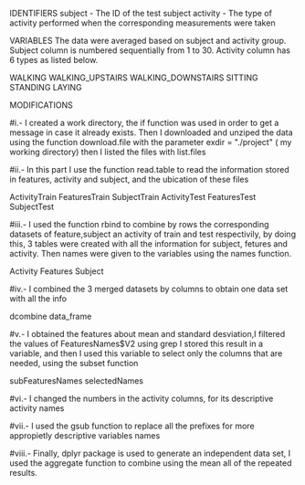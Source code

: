 IDENTIFIERS
subject - The ID of the test subject
activity - The type of activity performed when the corresponding measurements were taken

VARIABLES
The data were averaged based on subject and activity group.
Subject column is numbered sequentially from 1 to 30. Activity column has 6 types as listed below.

WALKING
WALKING_UPSTAIRS
WALKING_DOWNSTAIRS
SITTING
STANDING
LAYING

MODIFICATIONS

#i.- I created a work directory, the if function was used in order to get a message in case it already exists.
Then I downloaded and unziped the data using the function download.file with the parameter exdir = "./project" ( my working directory)
then I listed the files with list.files

#ii.- In this part I use the function read.table to read the information stored in features, activity and subject, and the ubication of these files

ActivityTrain
FeaturesTrain
SubjectTrain
ActivityTest
FeaturesTest
SubjectTest

#iii.- I used the function rbind to combine by rows the corresponding datasets of feature,subject an activity of train and test respectivily,
by doing this, 3 tables were created with all the information for subject, fetures and activity.
Then names were given to the variables using the names function.

Activity
Features
Subject

#iv.- I combined the 3 merged datasets by columns to obtain one data set with all the info

dcombine
data_frame

#v.- I obtained the features about mean and standard desviation,I filtered the values of FeaturesNames$V2 using grep
I stored this result in a variable, and then I used this variable to select only the columns that are needed, using the subset function

subFeaturesNames
selectedNames

#vi.- I changed the numbers in the activity columns, for its descriptive activity names

#vii.- I used the gsub function to replace all the prefixes for more appropietly descriptive variables names

#viii.- Finally, dplyr package is used to generate an independent data set, 
I used the aggregate function to combine using the mean all of the repeated results.

